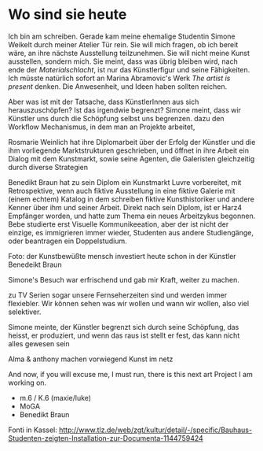 # Wo sind sie heute

Ich bin am schreiben.
Gerade kam meine ehemalige Studentin Simone Weikelt durch meiner Atelier Tür rein. Sie will mich fragen, ob ich bereit wäre, an ihre nächste Ausstellung teilzunehmen. 
Sie will nicht meine Kunst ausstellen, sondern mich. Sie meint, dass was übrig bleiben wird, nach ende der *Materialschlacht*, ist nur das Künstlerfigur und seine Fähigkeiten. 
Ich müsste natürlich sofort an Marina Abramovic's Werk *The artist is present* denken. Die Anwesenheit, und Ideen haben sollten reichen.

Aber was ist mit der Tatsache, dass KünstlerInnen aus sich herauszuschöpfen? Ist das irgendwie begrenzt? Simone meint, dass wir Künstler uns durch die Schöpfung selbst uns begrenzen. 
dazu den Workflow Mechanismus, in dem man an Projekte arbeitet, 

Rosmarie Weinlich hat ihre Diplomarbeit über der Erfolg der Künstler und die ihm vorliegende Marktstrukturen geschrieben, und öffnet in ihre Arbeit ein Dialog mit dem Kunstmarkt, 
sowie seine Agenten, die Galeristen gleichzeitig  durch diverse Strategien

Benedikt Braun hat zu sein Diplom ein Kunstmarkt Luvre vorbereitet, mit Retrospektive, wenn auch fiktive Ausstellung in eine fiktive Galerie mit (einem echtem) Katalog in dem schreiben 
fiktive Kunsthistoriker und andere Kenner über ihm und seiner Arbeit. Direkt nach sein Diplom, ist er Harz4 Empfänger worden, und hatte zum Thema ein neues Arbeitzykus begonnen. 
Bebe studierte erst Visuelle Kommunikeeation, aber der ist nicht der einzige, es immigrieren immer wieder, Studenten aus andere Studiengänge, oder beantragen ein Doppelstudium.

Foto: der Kunstbewüßte mensch investiert heute schon in der Künstler Benedeikt Braun

Simone's Besuch war erfrischend und gab mir Kraft, weiter zu machen.

zu TV Serien
sogar unsere Fernseherzeiten sind und werden immer flexiebler. Wir können sehen was wir wollen und wann wir wollen, also viel selektiver. 

Simone meinte, der Künstler begrenzt sich durch seine Schöpfung, das heisst, er produziert, und wenn das raus ist stellt er fest, 
das kann nicht alles gewesen sein


Alma & anthony machen vorwiegend Kunst im netz


And now, if you will excuse me, I must run, there is this next art Project I am working on.

- m.6 / K.6 (maxie/luke)
- MoGA
- Benedikt Braun

Fonti in Kassel:
http://www.tlz.de/web/zgt/kultur/detail/-/specific/Bauhaus-Studenten-zeigten-Installation-zur-Documenta-1144759424